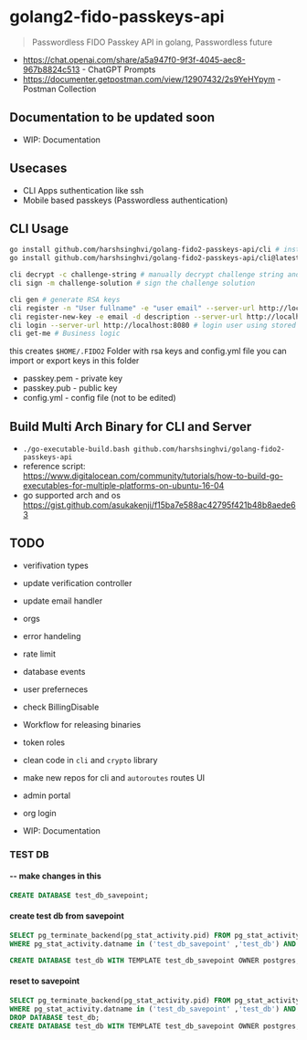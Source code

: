 # golang2-fido-passkeys-api

> Passwordless FIDO Passkey API in golang, Passwordless future

- <https://chat.openai.com/share/a5a947f0-9f3f-4045-aec8-967b8824c513> - ChatGPT Prompts
- <https://documenter.getpostman.com/view/12907432/2s9YeHYpym> - Postman Collection

## Documentation to be updated soon

- WIP: Documentation

## Usecases

- CLI Apps suthentication like ssh
- Mobile based passkeys (Passwordless authentication)

## CLI Usage

```bash
go install github.com/harshsinghvi/golang-fido2-passkeys-api/cli # install locally after cloning
go install github.com/harshsinghvi/golang-fido2-passkeys-api/cli@latest # install directly

cli decrypt -c challenge-string # manually decrypt challenge string and solve manually too
cli sign -m challenge-solution # sign the challenge solution

cli gen # generate RSA keys
cli register -n "User fullname" -e "user email" --server-url http://localhost:8080 # register user with previously generated rsa keys and verify challenge
cli register-new-key -e email -d description --server-url http://localhost:8080 # add key to user account
cli login --server-url http://localhost:8080 # login user using stored keys
cli get-me # Business logic
```

this creates `$HOME/.FIDO2` Folder with rsa keys and config.yml file
you can import or export keys in this folder

- passkey.pem - private key
- passkey.pub - public key
- config.yml -  config file (not to be edited)

## Build Multi Arch Binary for CLI and Server

- `./go-executable-build.bash github.com/harshsinghvi/golang-fido2-passkeys-api`
- reference script: <https://www.digitalocean.com/community/tutorials/how-to-build-go-executables-for-multiple-platforms-on-ubuntu-16-04>
- go supported arch and os <https://gist.github.com/asukakenji/f15ba7e588ac42795f421b48b8aede63>

## TODO

- verifivation types
- update verification controller
- update email handler

- orgs

- error handeling
- rate limit
- database events
- user preferneces
- check BillingDisable

- Workflow for releasing binaries
- token roles
- clean code in `cli` and `crypto` library

- make new repos for cli and `autoroutes` routes
UI
- admin portal
- org login
- WIP: Documentation

### TEST DB

#### -- make changes in this

```sql
CREATE DATABASE test_db_savepoint; 
```

#### create test db from savepoint

```sql
SELECT pg_terminate_backend(pg_stat_activity.pid) FROM pg_stat_activity 
WHERE pg_stat_activity.datname in ('test_db_savepoint' ,'test_db') AND pid <> pg_backend_pid();

CREATE DATABASE test_db WITH TEMPLATE test_db_savepoint OWNER postgres;
```

#### reset to savepoint

```sql
SELECT pg_terminate_backend(pg_stat_activity.pid) FROM pg_stat_activity 
WHERE pg_stat_activity.datname in ('test_db_savepoint' ,'test_db') AND pid <> pg_backend_pid();
DROP DATABASE test_db;
CREATE DATABASE test_db WITH TEMPLATE test_db_savepoint OWNER postgres;
```
